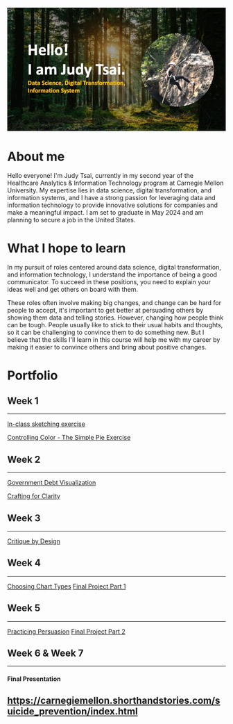 
![Judy](main_page.jpeg)

# **About me**
Hello everyone! I'm Judy Tsai, currently in my second year of the Healthcare Analytics & Information Technology program at Carnegie Mellon University. My expertise lies in data science, digital transformation, and information systems, and I have a strong passion for leveraging data and information technology to provide innovative solutions for companies and make a meaningful impact. I am set to graduate in May 2024 and am planning to secure a job in the United States.

# **What I hope to learn**
In my pursuit of roles centered around data science, digital transformation, and information technology, I understand the importance of being a good communicator. To succeed in these positions, you need to explain your ideas well and get others on board with them.

These roles often involve making big changes, and change can be hard for people to accept, it's important to get better at persuading others by showing them data and telling stories. However, changing how people think can be tough. People usually like to stick to their usual habits and thoughts, so it can be challenging to convince them to do something new. But I believe that the skills I'll learn in this course will help me with my career by making it easier to convince others and bring about positive changes.

# **Portfolio**


## Week 1
------
[In-class sketching exercise](https://weiyit.github.io/portfolio/week1_inclass_sketch)

[Controlling Color - The Simple Pie Exercise](https://weiyit.github.io/portfolio/week1_controlling_color)

## Week 2
------
[Government Debt Visualization](https://weiyit.github.io/portfolio/week2_government_debt)

[Crafting for Clarity](https://weiyit.github.io/portfolio/week2_crafting_for_clarity)

## Week 3
------
[Critique by Design](https://weiyit.github.io/portfolio/week3_critique_design)

## Week 4
------
[Choosing Chart Types](https://weiyit.github.io/portfolio/week4_choosing_chart_types)
[Final Project Part 1](https://weiyit.github.io/portfolio/Final_Project_Part1)

## Week 5
------
[Practicing Persuasion](https://weiyit.github.io/portfolio/week5_practicing_persuasion)
[Final Project Part 2](https://weiyit.github.io/portfolio/Final_Project_Part2)

## Week 6 & Week 7
------
#### Final Presentation
https://carnegiemellon.shorthandstories.com/suicide_prevention/index.html
------
